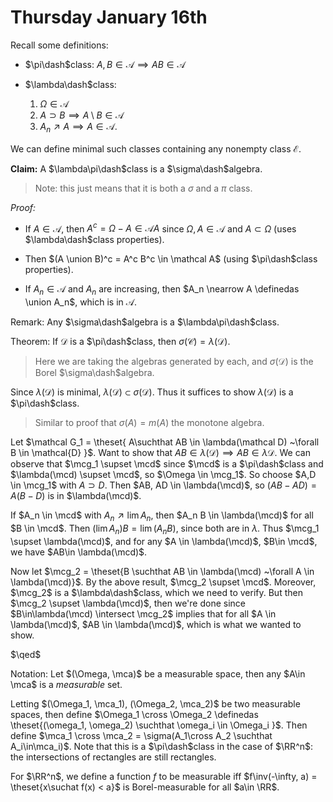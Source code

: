 # Thursday January 16th

Recall some definitions:

- $\pi\dash$class: $A, B \in \mathcal A \implies AB \in \mathcal A$

- $\lambda\dash$class:
  1. $\Omega \in \mathcal A$
  2. $A \supset B \implies A\setminus B \in \mathcal A$
  3. $A_n \nearrow A \implies A \in\mathcal A$.

We can define minimal such classes containing any nonempty class $\mathcal E$.

**Claim:**
A $\lambda\pi\dash$class is a $\sigma\dash$algebra.

> Note: this just means that it is both a $\sigma$ and a $\pi$ class. 

*Proof:*

- If $A\in \mathcal A$, then $A^c = \Omega - A \in \mathcal AA$ since $\Omega, A \in \mathcal A$ and $A \subset \Omega$ (uses $\lambda\dash$class properties).

- Then $(A \union B)^c = A^c B^c \in \mathcal A$ (using $\pi\dash$class properties).

- If $A_n \in \mathcal A$ and $A_n$ are increasing, then $A_n \nearrow A \definedas \union A_n$, which is in $\mathcal A$.

Remark:
Any $\sigma\dash$algebra is a $\lambda\pi\dash$class.

Theorem:
If $\mathcal D$ is a $\pi\dash$class, then $\sigma(\mathcal C) = \lambda(\mathcal D)$.

> Here we are taking the algebras generated by each, and $\sigma(\mathcal D)$ is the Borel $\sigma\dash$algebra.

Since $\lambda(\mathcal D)$ is minimal, $\lambda(\mathcal D) \subset \sigma(\mathcal D)$.
Thus it suffices to show $\lambda(\mathcal D)$ is a $\pi\dash$class.

> Similar to proof that $\sigma(A) = m(A)$ the monotone algebra.

Let $\mathcal G_1 = \theset{ A\suchthat AB \in \lambda(\mathcal D) ~\forall B \in \mathcal{D} }$.
Want to show that $AB \in \lambda(\mathcal{D}) \implies AB \in \lambda{\mathcal{D}}$.
We can observe that $\mcg_1 \supset \mcd$ since $\mcd$ is a $\pi\dash$class and $\lambda(\mcd) \supset \mcd$, so $\Omega \in \mcg_1$.
So choose $A,D \in \mcg_1$ with $A\supset D$.
Then $AB, AD \in \lambda(\mcd)$, so $(AB - AD) = A(B-D)$ is in $\lambda(\mcd)$.

If $A_n \in \mcd$ with $A_n \nearrow \lim A_n$, then $A_n B \in \lambda(\mcd)$ for all $B \in \mcd$.
Then $(\lim A_n)B = \lim (A_n B)$, since both are in $\lambda$.
Thus $\mcg_1 \supset \lambda(\mcd)$, and for any $A \in \lambda(\mcd)$, $B\in \mcd$, we have $AB\in \lambda(\mcd)$.

Now let $\mcg_2 = \theset{B \suchthat AB \in \lambda(\mcd) ~\forall A \in \lambda(\mcd)}$.
By the above result, $\mcg_2 \supset \mcd$.
Moreover, $\mcg_2$ is a $\lambda\dash$class, which we need to verify.
But then $\mcg_2 \supset \lambda(\mcd)$, then we're done since $B\in\lambda(\mcd) \intersect \mcg_2$ implies that for all $A \in \lambda(\mcd)$, $AB \in \lambda(\mcd)$, which is what we wanted to show.

$\qed$

Notation:
Let $(\Omega, \mca)$ be a measurable space, then any $A\in \mca$ is a *measurable* set.

Letting $(\Omega_1, \mca_1), (\Omega_2, \mca_2)$ be two measurable spaces, then define $\Omega_1 \cross \Omega_2 \definedas \theset{(\omega_1, \omega_2) \suchthat \omega_i \in \Omega_i }$.
Then define $\mca_1 \cross \mca_2 = \sigma(A_1\cross A_2 \suchthat A_i\in\mca_i)$.
Note that this is a $\pi\dash$class in the case of $\RR^n$: the intersections of rectangles are still rectangles.

For $\RR^n$, we define a function $f$ to be measurable iff $f\inv(-\infty, a) = \theset{x\suchat f(x) < a}$ is Borel-measurable for all $a\in \RR$.
